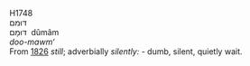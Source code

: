 <body>
  <p>H1748<br>  דּוּמם  <br> דּוּמָם  ‎  dûmâm  <br><i>doo-mawm‘ </i><br>From <a href="h1826.htm">1826</a>  <i>still</i>; adverbially <i>silently: - </i>dumb, silent, quietly wait.<br></p>
 </body>